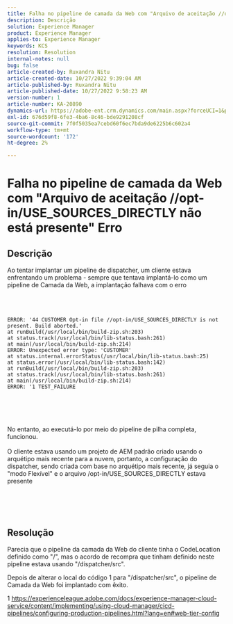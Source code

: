 ```yaml
---
title: Falha no pipeline de camada da Web com "Arquivo de aceitação //opt-in/USE_SOURCES_DIRECTLY não está presente" Erro
description: Descrição
solution: Experience Manager
product: Experience Manager
applies-to: Experience Manager
keywords: KCS
resolution: Resolution
internal-notes: null
bug: false
article-created-by: Ruxandra Nitu
article-created-date: 10/27/2022 9:39:04 AM
article-published-by: Ruxandra Nitu
article-published-date: 10/27/2022 9:58:23 AM
version-number: 1
article-number: KA-20890
dynamics-url: https://adobe-ent.crm.dynamics.com/main.aspx?forceUCI=1&pagetype=entityrecord&etn=knowledgearticle&id=40255430-db55-ed11-bba2-6045bd006239
exl-id: 676d59f8-6fe3-4ba6-8c46-bde9291208cf
source-git-commit: 7f0f5035ea7cebd60f6ec7bda9de6225b6c602a4
workflow-type: tm+mt
source-wordcount: '172'
ht-degree: 2%

---
```


# Falha no pipeline de camada da Web com &quot;Arquivo de aceitação //opt-in/USE_SOURCES_DIRECTLY não está presente&quot; Erro

## Descrição

Ao tentar implantar um pipeline de dispatcher, um cliente estava enfrentando um problema - sempre que tentava implantá-lo como um pipeline de Camada da Web, a implantação falhava com o erro<br><br> <br><br>

```
ERROR: '44 CUSTOMER Opt-in file //opt-in/USE_SOURCES_DIRECTLY is not present. Build aborted.'
at runBuild(/usr/local/bin/build-zip.sh:203)
at status.track(/usr/local/bin/lib-status.bash:261)
at main(/usr/local/bin/build-zip.sh:214)
ERROR: Unexpected error type: 'CUSTOMER'
at status.internal.errorStatus(/usr/local/bin/lib-status.bash:25)
at status.error(/usr/local/bin/lib-status.bash:142)
at runBuild(/usr/local/bin/build-zip.sh:203)
at status.track(/usr/local/bin/lib-status.bash:261)
at main(/usr/local/bin/build-zip.sh:214)
ERROR: '1 TEST_FAILURE
```

<br><br> <br><br>No entanto, ao executá-lo por meio do pipeline de pilha completa, funcionou.<br><br>O cliente estava usando um projeto de AEM padrão criado usando o arquétipo mais recente para a nuvem, portanto, a configuração do dispatcher, sendo criada com base no arquétipo mais recente, já seguia o &quot;modo Flexível&quot; e o arquivo /opt-in/USE_SOURCES_DIRECTLY estava presente<br><br> <br><br> 

## Resolução


Parecia que o pipeline da camada da Web do cliente tinha o CodeLocation definido como &quot;/&quot;, mas o acordo de recompra que tinham definido neste pipeline estava usando &quot;/dispatcher/src&quot;.

Depois de alterar o local do código 1 para &quot;/dispatcher/src&quot;, o pipeline de Camada da Web foi implantado com êxito.





1 https://experienceleague.adobe.com/docs/experience-manager-cloud-service/content/implementing/using-cloud-manager/cicd-pipelines/configuring-production-pipelines.html?lang=en#web-tier-config
